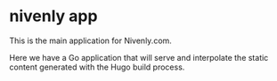 # nivenly app

This is the main application for Nivenly.com.

Here we have a Go application that will serve and interpolate the static content generated with the Hugo build process.